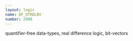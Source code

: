 ```yaml
---
layout: logic
name: QF_DTRDLBV
number: 2998
---
```

quantifier-free data-types, real difference logic, bit-vectors